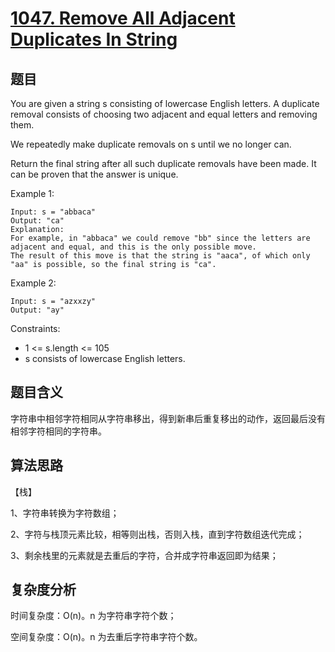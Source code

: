 # [1047. Remove All Adjacent Duplicates In String](https://leetcode.com/problems/remove-all-adjacent-duplicates-in-string/)

## 题目

You are given a string s consisting of lowercase English letters. A duplicate removal consists of choosing two adjacent and equal letters and removing them.

We repeatedly make duplicate removals on s until we no longer can.

Return the final string after all such duplicate removals have been made. It can be proven that the answer is unique.

Example 1:
```
Input: s = "abbaca"
Output: "ca"
Explanation: 
For example, in "abbaca" we could remove "bb" since the letters are adjacent and equal, and this is the only possible move.  
The result of this move is that the string is "aaca", of which only "aa" is possible, so the final string is "ca".
```

Example 2:
```
Input: s = "azxxzy"
Output: "ay"
```

Constraints:
- 1 <= s.length <= 105
- s consists of lowercase English letters.

## 题目含义

字符串中相邻字符相同从字符串移出，得到新串后重复移出的动作，返回最后没有相邻字符相同的字符串。

## 算法思路

【栈】

1、字符串转换为字符数组；

2、字符与栈顶元素比较，相等则出栈，否则入栈，直到字符数组迭代完成；

3、剩余栈里的元素就是去重后的字符，合并成字符串返回即为结果；

## 复杂度分析

时间复杂度：O(n)。n 为字符串字符个数；

空间复杂度：O(n)。n 为去重后字符串字符个数。
